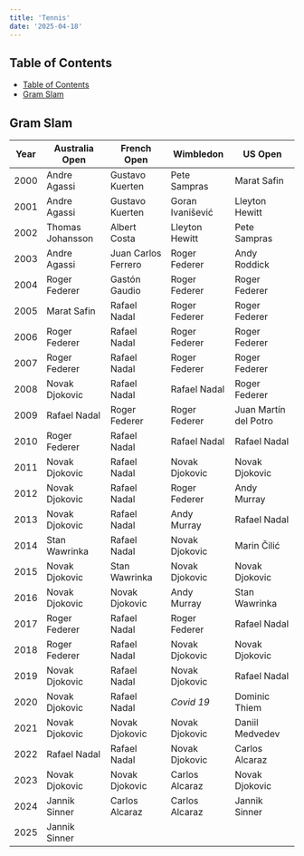 ```yaml
---
title: 'Tennis'
date: '2025-04-18'
---
```


## Table of Contents

- [Table of Contents](#table-of-contents)
- [Gram Slam](#gram-slam)

## Gram Slam

| Year | Australia Open   | French Open         | Wimbledon        | US Open               |
| ---- | ---------------- | ------------------- | ---------------- | --------------------- |
| 2000 | Andre Agassi     | Gustavo Kuerten     | Pete Sampras     | Marat Safin           |
| 2001 | Andre Agassi     | Gustavo Kuerten     | Goran Ivanišević | Lleyton Hewitt        |
| 2002 | Thomas Johansson | Albert Costa        | Lleyton Hewitt   | Pete Sampras          |
| 2003 | Andre Agassi     | Juan Carlos Ferrero | Roger Federer    | Andy Roddick          |
| 2004 | Roger Federer    | Gastón Gaudio       | Roger Federer    | Roger Federer         |
| 2005 | Marat Safin      | Rafael Nadal        | Roger Federer    | Roger Federer         |
| 2006 | Roger Federer    | Rafael Nadal        | Roger Federer    | Roger Federer         |
| 2007 | Roger Federer    | Rafael Nadal        | Roger Federer    | Roger Federer         |
| 2008 | Novak Djokovic   | Rafael Nadal        | Rafael Nadal     | Roger Federer         |
| 2009 | Rafael Nadal     | Roger Federer       | Roger Federer    | Juan Martín del Potro |
| 2010 | Roger Federer    | Rafael Nadal        | Rafael Nadal     | Rafael Nadal          |
| 2011 | Novak Djokovic   | Rafael Nadal        | Novak Djokovic   | Novak Djokovic        |
| 2012 | Novak Djokovic   | Rafael Nadal        | Roger Federer    | Andy Murray           |
| 2013 | Novak Djokovic   | Rafael Nadal        | Andy Murray      | Rafael Nadal          |
| 2014 | Stan Wawrinka    | Rafael Nadal        | Novak Djokovic   | Marin Čilić           |
| 2015 | Novak Djokovic   | Stan Wawrinka       | Novak Djokovic   | Novak Djokovic        |
| 2016 | Novak Djokovic   | Novak Djokovic      | Andy Murray      | Stan Wawrinka         |
| 2017 | Roger Federer    | Rafael Nadal        | Roger Federer    | Rafael Nadal          |
| 2018 | Roger Federer    | Rafael Nadal        | Novak Djokovic   | Novak Djokovic        |
| 2019 | Novak Djokovic   | Rafael Nadal        | Novak Djokovic   | Rafael Nadal          |
| 2020 | Novak Djokovic   | Rafael Nadal        | _Covid 19_       | Dominic Thiem         |
| 2021 | Novak Djokovic   | Novak Djokovic      | Novak Djokovic   | Daniil Medvedev       |
| 2022 | Rafael Nadal     | Rafael Nadal        | Novak Djokovic   | Carlos Alcaraz        |
| 2023 | Novak Djokovic   | Novak Djokovic      | Carlos Alcaraz   | Novak Djokovic        |
| 2024 | Jannik Sinner    | Carlos Alcaraz      | Carlos Alcaraz   | Jannik Sinner         |
| 2025 | Jannik Sinner    |                     |                  |                       |
